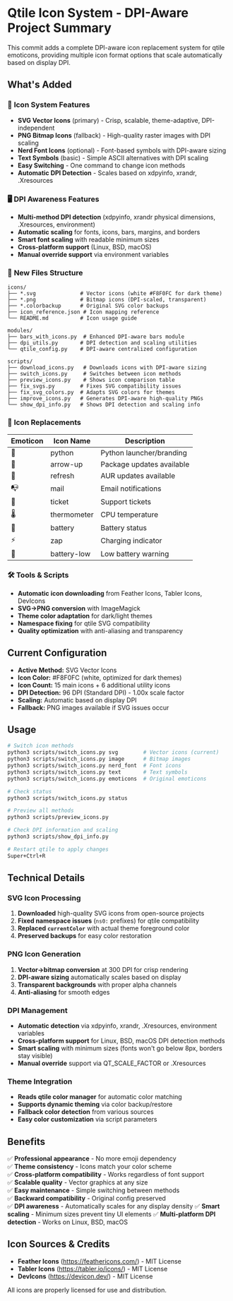 # Qtile Icon System - DPI-Aware Project Summary

This commit adds a complete DPI-aware icon replacement system for qtile emoticons, providing multiple icon format options that scale automatically based on display DPI.

## What's Added

### 🎯 **Icon System Features**
- **SVG Vector Icons** (primary) - Crisp, scalable, theme-adaptive, DPI-independent
- **PNG Bitmap Icons** (fallback) - High-quality raster images with DPI scaling
- **Nerd Font Icons** (optional) - Font-based symbols with DPI-aware sizing
- **Text Symbols** (basic) - Simple ASCII alternatives with DPI scaling
- **Easy Switching** - One command to change icon methods
- **Automatic DPI Detection** - Scales based on xdpyinfo, xrandr, .Xresources

### 🖥️ **DPI Awareness Features**
- **Multi-method DPI detection** (xdpyinfo, xrandr physical dimensions, .Xresources, environment)
- **Automatic scaling** for fonts, icons, bars, margins, and borders
- **Smart font scaling** with readable minimum sizes
- **Cross-platform support** (Linux, BSD, macOS)
- **Manual override support** via environment variables

### 📁 **New Files Structure**
```
icons/
├── *.svg              # Vector icons (white #F8F0FC for dark theme)
├── *.png              # Bitmap icons (DPI-scaled, transparent)  
├── *.colorbackup      # Original SVG color backups
├── icon_reference.json # Icon mapping reference
└── README.md          # Icon usage guide

modules/
├── bars_with_icons.py  # Enhanced DPI-aware bars module
├── dpi_utils.py       # DPI detection and scaling utilities
└── qtile_config.py    # DPI-aware centralized configuration

scripts/
├── download_icons.py   # Downloads icons with DPI-aware sizing
├── switch_icons.py     # Switches between icon methods
├── preview_icons.py    # Shows icon comparison table
├── fix_svgs.py        # Fixes SVG compatibility issues
├── fix_svg_colors.py  # Adapts SVG colors for themes
├── improve_icons.py   # Generates DPI-aware high-quality PNGs
└── show_dpi_info.py   # Shows DPI detection and scaling info
```

### 🔄 **Icon Replacements**
| Emoticon | Icon Name | Description |
|----------|-----------|-------------|
| 🐍 | python | Python launcher/branding |
| 🔼 | arrow-up | Package updates available |
| 🔄 | refresh | AUR updates available |
| 📭 | mail | Email notifications |
| 🎫 | ticket | Support tickets |
| 🌡 | thermometer | CPU temperature |
| 🔋 | battery | Battery status |
| ⚡ | zap | Charging indicator |
| 🪫 | battery-low | Low battery warning |

### 🛠 **Tools & Scripts**
- **Automatic icon downloading** from Feather Icons, Tabler Icons, DevIcons
- **SVG→PNG conversion** with ImageMagick  
- **Theme color adaptation** for dark/light themes
- **Namespace fixing** for qtile SVG compatibility
- **Quality optimization** with anti-aliasing and transparency

## Current Configuration

- **Active Method:** SVG Vector Icons
- **Icon Color:** #F8F0FC (white, optimized for dark themes)
- **Icon Count:** 15 main icons + 6 additional utility icons
- **DPI Detection:** 96 DPI (Standard DPI) - 1.00x scale factor
- **Scaling:** Automatic based on display DPI
- **Fallback:** PNG images available if SVG issues occur

## Usage

```bash
# Switch icon methods
python3 scripts/switch_icons.py svg        # Vector icons (current)
python3 scripts/switch_icons.py image      # Bitmap images
python3 scripts/switch_icons.py nerd_font  # Font icons
python3 scripts/switch_icons.py text       # Text symbols
python3 scripts/switch_icons.py emoticons  # Original emoticons

# Check status
python3 scripts/switch_icons.py status

# Preview all methods
python3 scripts/preview_icons.py

# Check DPI information and scaling
python3 scripts/show_dpi_info.py

# Restart qtile to apply changes
Super+Ctrl+R
```

## Technical Details

### SVG Icon Processing
1. **Downloaded** high-quality SVG icons from open-source projects
2. **Fixed namespace issues** (`ns0:` prefixes) for qtile compatibility  
3. **Replaced `currentColor`** with actual theme foreground color
4. **Preserved backups** for easy color restoration

### PNG Icon Generation
1. **Vector→bitmap conversion** at 300 DPI for crisp rendering
2. **DPI-aware sizing** automatically scales based on display
3. **Transparent backgrounds** with proper alpha channels
4. **Anti-aliasing** for smooth edges

### DPI Management
- **Automatic detection** via xdpyinfo, xrandr, .Xresources, environment variables
- **Cross-platform support** for Linux, BSD, macOS DPI detection methods
- **Smart scaling** with minimum sizes (fonts won't go below 8px, borders stay visible)
- **Manual override** support via QT_SCALE_FACTOR or .Xresources

### Theme Integration
- **Reads qtile color manager** for automatic color matching
- **Supports dynamic theming** via color backup/restore
- **Fallback color detection** from various sources
- **Easy color customization** via script parameters

## Benefits

✅ **Professional appearance** - No more emoji dependency  
✅ **Theme consistency** - Icons match your color scheme  
✅ **Cross-platform compatibility** - Works regardless of font support  
✅ **Scalable quality** - Vector graphics at any size  
✅ **Easy maintenance** - Simple switching between methods  
✅ **Backward compatibility** - Original config preserved  
✅ **DPI awareness** - Automatically scales for any display density
✅ **Smart scaling** - Minimum sizes prevent tiny UI elements
✅ **Multi-platform DPI detection** - Works on Linux, BSD, macOS  

## Icon Sources & Credits

- **Feather Icons** (https://feathericons.com/) - MIT License
- **Tabler Icons** (https://tabler.io/icons/) - MIT License  
- **DevIcons** (https://devicon.dev/) - MIT License

All icons are properly licensed for use and distribution.

